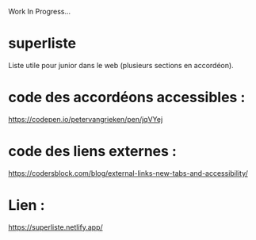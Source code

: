 Work In Progress...

# superliste
Liste utile pour junior dans le web (plusieurs sections en accordéon). 

# code des accordéons accessibles :
https://codepen.io/petervangrieken/pen/jqVYej

# code des liens externes :
https://codersblock.com/blog/external-links-new-tabs-and-accessibility/

# Lien :
https://superliste.netlify.app/

